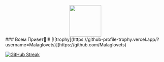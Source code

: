 
<div id="header" align="center">
  <img src="https://media.giphy.com/media/M9gbBd9nbDrOTu1Mqx/giphy.gif" width="100"/>
</div>
### Всем Привет👋!!!
[![trophy](https://github-profile-trophy.vercel.app/?username=Malaglovets)](https://github.com/Malaglovets)

[![GitHub Streak](https://github-readme-streak-stats.herokuapp.com/?user=Malaglovets)](https://github.com/Malaglovets)



